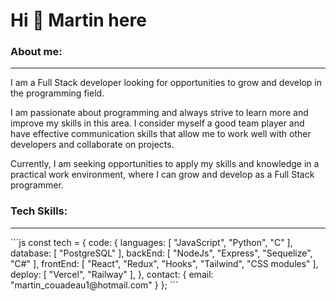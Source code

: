 <div>
    <h1>Hi 👋 Martin here</h1>
</div>

<div>
    <h3>About me:</h3>
    <hr></hr>
    <p>
  I am a Full Stack developer looking for opportunities to grow and develop in the programming field.
    
I am passionate about programming and always strive to learn more and improve my skills in this area. I consider myself a good team player and have effective communication skills that allow me to work well with other developers and collaborate on projects.
    
Currently, I am seeking opportunities to apply my skills and knowledge in a practical work environment, where I can grow and develop as a Full Stack programmer.
</p>
 </div>
 
 
 <div>
    <h3>Tech Skills:</h3>
    <hr></hr>
 </div>
  ```js
    const tech = {
        code: {
          languages: [ "JavaScript", "Python", "C" ],
          database: [ "PostgreSQL" ],
          backEnd: [ "NodeJs", "Express", "Sequelize", "C#" ],
          frontEnd: [ "React", "Redux", "Hooks", "Tailwind", "CSS modules" ],
          deploy: [ "Vercel", "Railway" ],
        },
        contact: {
          email: "martin_couadeau1@hotmail.com"
        }
    };
    ```

